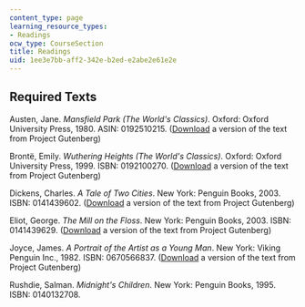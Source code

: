 ```yaml
---
content_type: page
learning_resource_types:
- Readings
ocw_type: CourseSection
title: Readings
uid: 1ee3e7bb-aff2-342e-b2ed-e2abe2e61e2e
---
```


Required Texts
--------------

Austen, Jane. _Mansfield Park (The World's Classics)_. Oxford: Oxford University Press, 1980. ASIN: 0192510215. ([Download](http://www.gutenberg.org/etext/141
) a version of the text from Project Gutenberg)

Brontë, Emily. _Wuthering Heights (The World's Classics)_. Oxford: Oxford University Press, 1999. ISBN: 0192100270. ([Download](http://www.gutenberg.org/etext/768
) a version of the text from Project Gutenberg)

Dickens, Charles. _A Tale of Two Cities_. New York: Penguin Books, 2003. ISBN: 0141439602. ([Download](http://www.gutenberg.org/etext/98
) a version of the text from Project Gutenberg)

Eliot, George. _The Mill on the Floss_. New York: Penguin Books, 2003. ISBN: 0141439629. ([Download](http://www.gutenberg.org/etext/6688
) a version of the text from Project Gutenberg)

Joyce, James. _A Portrait of the Artist as a Young Man_. New York: Viking Penguin Inc., 1982. ISBN: 0670566837. ([Download](http://www.gutenberg.org/etext/4217
) a version of the text from Project Gutenberg)

Rushdie, Salman. _Midnight's Children_. New York: Penguin Books, 1995. ISBN: 0140132708.